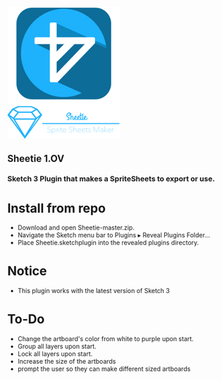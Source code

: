 <img height = "300" src = "https://github.com/JoeManto/Sheetie/blob/master/logo.jpg"/>
<br>
<h2>Sheetie 1.OV</h2>
<h3>Sketch 3 Plugin that makes a SpriteSheets to export or use.</h3>

# Install from repo
- Download and open Sheetie-master.zip.
- Navigate the Sketch menu bar to Plugins ▸ Reveal Plugins Folder...
- Place Sheetie.sketchplugin into the revealed plugins directory.

# Notice
- This plugin works with the latest version of Sketch 3

# To-Do
- Change the artboard's color from white to purple upon start.
- Group all layers upon start.
- Lock all layers upon start.
- Increase the size of the artboards
- prompt the user so they can make different sized artboards  
